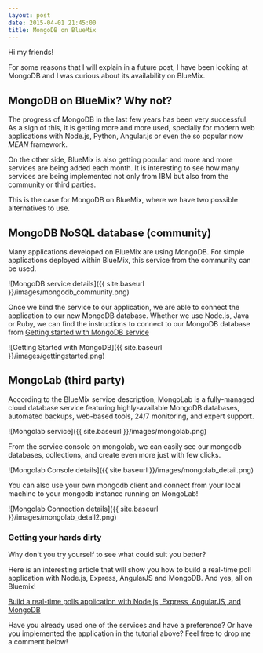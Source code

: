 ```yaml
---
layout: post
date: 2015-04-01 21:45:00
title: MongoDB on BlueMix
---
```


Hi my friends!

For some reasons that I will explain in a future post, I have been looking at MongoDB and I was curious about its availability on BlueMix.

## MongoDB on BlueMix? Why not?

The progress of MongoDB in the last few years has been very successful. As a sign of this, it is getting more and more used, specially for modern web applications with Node.js, Python, Angular.js or even the so popular now *MEAN* framework.

On the other side, BlueMix is also getting popular and more and more services are being added each month. It is interesting to see how many services are being implemented not only from IBM but also from the community or third parties.

This is the case for MongoDB on BlueMix, where we have two possible alternatives to use.


## MongoDB NoSQL database (community)

Many applications developed on BlueMix are using MongoDB. For simple applications deployed within BlueMix, this service from the community 
can be used. 

![MongoDB service details]({{ site.baseurl }}/images/mongodb_community.png)

Once we bind the service to our application, we are able to connect the application to our new MongoDB database. Whether we use Node.js, Java or Ruby, we can find the instructions to connect to our MongoDB database from [Getting started with MongoDB service](https://www.ng.bluemix.net/docs/#services/MongoDB/index.html#MongoDB)

![Getting Started with MongoDB]({{ site.baseurl }}/images/gettingstarted.png)

## MongoLab (third party)

According to the BlueMix service description, MongoLab is a fully-managed cloud database service featuring highly-available MongoDB databases, automated backups, web-based tools, 24/7 monitoring, and expert support.

![Mongolab service]({{ site.baseurl }}/images/mongolab.png)

From the service console on mongolab, we can easily see our mongodb databases, collections, and create even more just with few clicks.

![Mongolab Console details]({{ site.baseurl }}/images/mongolab_detail.png)

You can also use your own mongodb client and connect from your local machine to your mongodb instance running on MongoLab!

![Mongolab Connection details]({{ site.baseurl }}/images/mongolab_detail2.png)

### Getting your hards dirty

Why don't you try yourself to see what could suit you better?

Here is an interesting article that will show you how to build a real-time poll application with Node.js, Express, AngularJS and MongoDB. And yes, all on Bluemix!

[Build a real-time polls application with Node.js, Express, AngularJS, and MongoDB](https://www.ibm.com/developerworks/library/wa-nodejs-polling-app/)

Have you already used one of the services and have a preference? Or have you implemented the application in the tutorial above?
Feel free to drop me a comment below!



